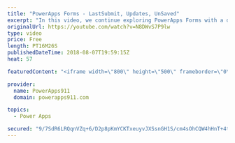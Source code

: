 ```yaml
---
title: "PowerApps Forms - LastSubmit, Updates, UnSaved"
excerpt: "In this video, we continue exploring PowerApps Forms with a deep dive into a couple of the more complex special properties. We talk about LastSubmit, Updates, and Unsaved and how to put them to use in your apps.   The start of the PowerApps Flow Series - https://www.youtube.com/watch?v=yT4gGVunU0o  PowerApps"
originalUrl: https://youtube.com/watch?v=N8DWvS7P9lw
type: video
price: Free
length: PT16M26S
publishedDateTime: 2018-08-07T19:59:15Z
heat: 57

featuredContent: "<iframe width=\"800\" height=\"500\" frameborder=\"0\" src=\"https://www.youtube.com/embed/N8DWvS7P9lw\" allow=\"accelerometer; autoplay; encrypted-media; gyroscope; picture-in-picture\" allowfullscreen></iframe>"

provider:
  name: PowerApps911
  domain: powerapps911.com

topics:
  - Power Apps

secured: "9/7SdR6LRQqnVZq+6/D2p8pKmYCKTxeuyvJXSsnGH1S/cm4sOhCQW4hHnT+4thKfKdOb3KyX3VLNeJLxIOoOhInsuMTA9cL6yQCeXyrL2TkRAbiBvdkoUOW7kJ8z8kMVVnBWzLyv0HhX1UO3cWDJtPHGCLwY6teDK972uXzGharqRXGLPu4CPy8yoNDZF8RTMp5J1p1TRP2I6VQjMqxuw8l1xLkp9rV4VCEkJ44ol8wGaBUVqbWplP+dF+Y3F6+kO0Mt/JCHPsqGhEvnLULnriXvwlXvv2Xpn3cQq8h78+4bCUU2z+AW2ZtOUGO5b1l/GQkRJyctjgiM22WvpqiuryrYqyew7/5YBKjjyUFupBIorQ4z8+hYI6c5iolXZA5qqM7g5Kuxj9TgsY+Eg1rLSA==;FtBBJRxi7WcZ3Ge4YPJFaQ=="
---
```



